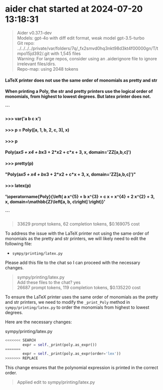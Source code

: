 
# aider chat started at 2024-07-20 13:18:31

> Aider v0.37.1-dev  
> Models: gpt-4o with diff edit format, weak model gpt-3.5-turbo  
> Git repo: ../../../../private/var/folders/7q/_fx2smvd0hq3nkt98d3kt4f00000gn/T/tmpo15jd392/.git with 1,545 files  
> Warning: For large repos, consider using an .aiderignore file to ignore irrelevant files/dirs.  
> Repo-map: using 2048 tokens  

#### LaTeX printer does not use the same order of monomials as pretty and str   
#### When printing a Poly, the str and pretty printers use the logical order of monomials, from highest to lowest degrees. But latex printer does not.   
#### ```  
#### >>> var('a b c x')  
#### >>> p = Poly([a, 1, b, 2, c, 3], x)  
#### >>> p  
#### Poly(a*x**5 + x**4 + b*x**3 + 2*x**2 + c*x + 3, x, domain='ZZ[a,b,c]')  
#### >>> pretty(p)  
#### "Poly(a*x**5 + x**4 + b*x**3 + 2*x**2 + c*x + 3, x, domain='ZZ[a,b,c]')"  
#### >>> latex(p)  
#### '\\operatorname{Poly}{\\left( a x^{5} + b x^{3} + c x + x^{4} + 2 x^{2} + 3, x, domain=\\mathbb{Z}\\left[a, b, c\\right] \\right)}'  
#### ```  
> 33629 prompt tokens, 62 completion tokens, $0.169075 cost  

To address the issue with the LaTeX printer not using the same order of monomials as the pretty and str printers, we will likely need to edit the following file:

- `sympy/printing/latex.py`

Please add this file to the chat so I can proceed with the necessary changes.

> sympy/printing/latex.py  
> Add these files to the chat? yes  
> 26687 prompt tokens, 119 completion tokens, $0.135220 cost  

To ensure the LaTeX printer uses the same order of monomials as the pretty and str printers, we need to modify the `_print_Poly` method in `sympy/printing/latex.py` to order the monomials from highest to lowest degrees.

Here are the necessary changes:

sympy/printing/latex.py
```python
<<<<<<< SEARCH
        expr = self._print(poly.as_expr())
=======
        expr = self._print(poly.as_expr(order='lex'))
>>>>>>> REPLACE
```

This change ensures that the polynomial expression is printed in the correct order.

> Applied edit to sympy/printing/latex.py  
